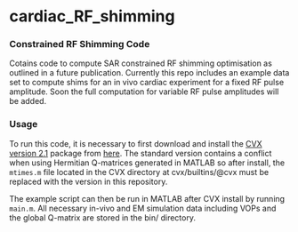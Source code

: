 # cardiac_RF_shimming
### Constrained RF Shimming Code
Cotains code to compute SAR constrained RF shimming optimisation as outlined in a future publication. Currently this repo includes an example data set to compute shims for an in vivo cardiac experiment for a fixed RF pulse amplitude. Soon the full computation for variable RF pulse amplitudes will be added.

### Usage
To run this code, it is necessary to first download and install the [CVX version 2.1](http://cvxr.com/cvx/) package from [here](http://cvxr.com/cvx/download/). The standard version contains a conflict when using Hermitian Q-matrices generated in MATLAB so after install, the `mtimes.m` file located in the CVX directory at cvx/builtins/@cvx must be replaced with the version in this repository.

The example script can then be run in MATLAB after CVX install by running `main.m`. All necessary in-vivo and EM simulation data including VOPs and the global Q-matrix are stored in the bin/ directory.
